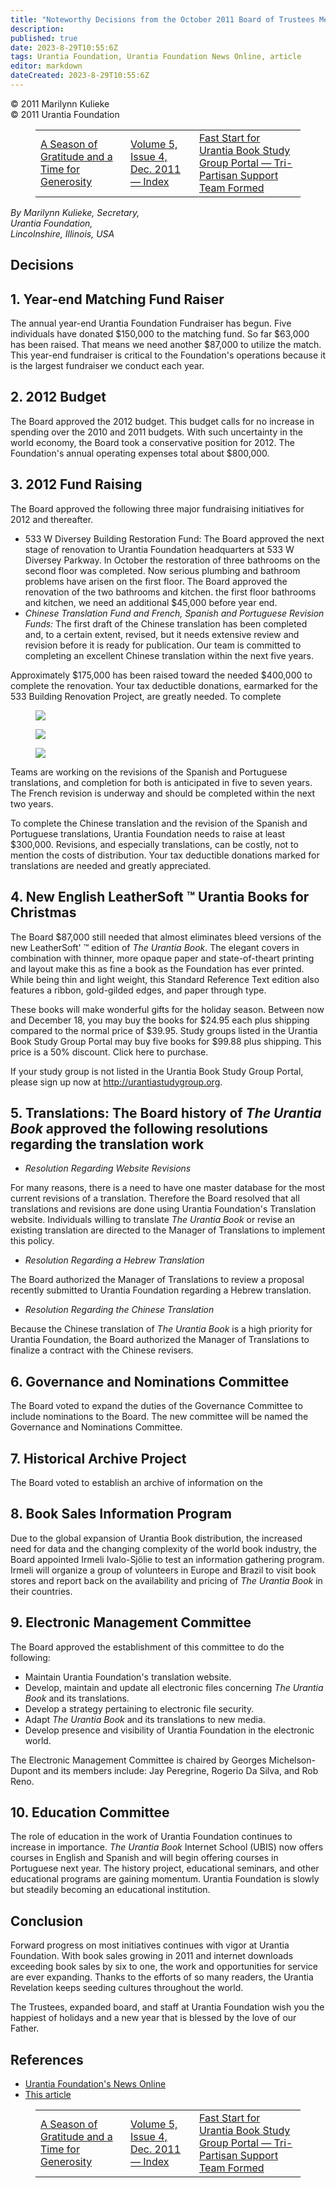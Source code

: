 ```yaml
---
title: "Noteworthy Decisions from the October 2011 Board of Trustees Meeting"
description: 
published: true
date: 2023-8-29T10:55:6Z
tags: Urantia Foundation, Urantia Foundation News Online, article
editor: markdown
dateCreated: 2023-8-29T10:55:6Z
---
```


<p class="v-card v-sheet theme--light gray lighten-3 px-2">© 2011 Marilynn Kulieke<br>© 2011 Urantia Foundation</p>
<figure class="table chapter-navigator">
  <table>
    <tbody>
      <tr>
        <td>
        <a href="/en/article/Mo_Siegel/A_Season_of_Gratitude_and_a_Time_for_Generosity">
          <span class="mdi mdi-arrow-left-drop-circle"></span><span class="pl-2">A Season of Gratitude and a Time for Generosity</span>
        </a>
        </td>
        <td>
        <a href="/en/index/articles_uf_news_online#volume-5-issue-4-dec-2011">
          <span class="mdi mdi-book-open-variant"></span><span class="pl-2">Volume 5, Issue 4, Dec. 2011 — Index</span>
        </a>
        </td>
        <td>
        <a href="/en/article/James_Woodward/Fast_Start_for_Urantia_Book_Study_Group_Portal">
          <span class="pr-2">Fast Start for Urantia Book Study Group Portal — Tri-Partisan Support Team Formed</span><span class="mdi mdi-arrow-right-drop-circle"></span>
        </a>
        </td>
      </tr>
    </tbody>
  </table>
</figure>


_By Marilynn Kulieke, Secretary,<br>Urantia Foundation,<br>Lincolnshire, Illinois, USA_

## Decisions

## 1. Year-end Matching Fund Raiser

The annual year-end Urantia Foundation Fundraiser has begun. Five individuals have donated $150,000 to the matching fund. So far $63,000 has been raised. That means we need another $87,000 to utilize the match. This year-end fundraiser is critical to the Foundation's operations because it is the largest fundraiser we conduct each year.

## 2. 2012 Budget

The Board approved the 2012 budget. This budget calls for no increase in spending over the 2010 and 2011 budgets. With such uncertainty in the world economy, the Board took a conservative position for 2012. The Foundation's annual operating expenses total about $800,000.

## 3. 2012 Fund Raising

The Board approved the following three major fundraising initiatives for 2012 and thereafter.

- 533 W Diversey Building Restoration Fund: The Board approved the next stage of renovation to Urantia Foundation headquarters at 533 W Diversey Parkway. In October the restoration of three bathrooms on the second floor was completed. Now serious plumbing and bathroom problems have arisen on the first floor. The Board approved the renovation of the two bathrooms and kitchen. the first floor bathrooms and kitchen, we need an additional $45,000 before year end.
- _Chinese Translation Fund and French, Spanish and Portuguese Revision Funds:_ The first draft of the Chinese translation has been completed and, to a certain extent, revised, but it needs extensive review and revision before it is ready for publication. Our team is committed to completing an excellent Chinese translation within the next five years.

Approximately $175,000 has been raised toward the needed $400,000 to complete the renovation. Your tax deductible donations, earmarked for the 533 Building Renovation Project, are greatly needed. To complete

<figure id="Figure_1" class="image urantiapedia">
<img src="/image/article/UF_News_Online/2011_12/005.jpg">
</figure>

<figure id="Figure_2" class="image urantiapedia">
<img src="/image/article/UF_News_Online/2011_12/012.jpg">
</figure>

<figure id="Figure_3" class="image urantiapedia image-style-align-right">
<img src="/image/article/UF_News_Online/2011_12/009.jpg">
</figure>

Teams are working on the revisions of the Spanish and Portuguese translations, and completion for both is anticipated in five to seven years. The French revision is underway and should be completed within the next two years.

To complete the Chinese translation and the revision of the Spanish and Portuguese translations, Urantia Foundation needs to raise at least $300,000. Revisions, and especially translations, can be costly, not to mention the costs of distribution. Your tax deductible donations marked for translations are needed and greatly appreciated.
<br style="clear:both;"/>

## 4. New English LeatherSoft &trade; Urantia Books for Christmas

The Board $87,000 still needed that almost eliminates bleed versions of the new LeatherSoft' &trade; edition of _The Urantia Book_. The elegant covers in combination with thinner, more opaque paper and state-of-theart printing and layout make this as fine a book as the Foundation has ever printed. While being thin and light weight, this Standard Reference Text edition also features a ribbon, gold-gilded edges, and paper through type.

These books will make wonderful gifts for the holiday season. Between now and December 18, you may buy the books for $24.95 each plus shipping compared to the normal price of $39.95. Study groups listed in the Urantia Book Study Group Portal may buy five books for $99.88 plus shipping. This price is a 50\% discount. Click here to purchase.

If your study group is not listed in the Urantia Book Study Group Portal, please sign up now at http://urantiastudygroup.org.

## 5. Translations: The Board history of _The Urantia Book_ approved the following resolutions regarding the translation work

- _Resolution Regarding Website Revisions_

For many reasons, there is a need to have one master database for the most current revisions of a translation. Therefore the Board resolved that all translations and revisions are done using Urantia Foundation's Translation website. Individuals willing to translate _The Urantia Book_ or revise an existing translation are directed to the Manager of Translations to implement this policy.

- _Resolution Regarding a Hebrew Translation_

The Board authorized the Manager of Translations to review a proposal recently submitted to Urantia Foundation regarding a Hebrew translation.

- _Resolution Regarding the Chinese Translation_

Because the Chinese translation of _The Urantia Book_ is a high priority for Urantia Foundation, the Board authorized the Manager of Translations to finalize a contract with the Chinese revisers.

## 6. Governance and Nominations Committee

The Board voted to expand the duties of the Governance Committee to include nominations to the Board. The new committee will be named the Governance and Nominations Committee.

## 7. Historical Archive Project

The Board voted to establish an archive of information on the

## 8. Book Sales Information Program

Due to the global expansion of Urantia Book distribution, the increased need for data and the changing complexity of the world book industry, the Board appointed Irmeli Ivalo-Sjölie to test an information gathering program. Irmeli will organize a group of volunteers in Europe and Brazil to visit book stores and report back on the availability and pricing of _The Urantia Book_ in their countries.

## 9. Electronic Management Committee

The Board approved the establishment of this committee to do the following:

- Maintain Urantia Foundation's translation website.
- Develop, maintain and update all electronic files concerning _The Urantia Book_ and its translations.
- Develop a strategy pertaining to electronic file security.
- Adapt _The Urantia Book_ and its translations to new media.
- Develop presence and visibility of Urantia Foundation in the electronic world.

The Electronic Management Committee is chaired by Georges Michelson-Dupont and its members include: Jay Peregrine, Rogerio Da Silva, and Rob Reno.

## 10. Education Committee

The role of education in the work of Urantia Foundation continues to increase in importance. _The Urantia Book_ Internet School (UBIS) now offers courses in English and Spanish and will begin offering courses in Portuguese next year. The history project, educational seminars, and other educational programs are gaining momentum. Urantia Foundation is slowly but steadily becoming an educational institution.

## Conclusion

Forward progress on most initiatives continues with vigor at Urantia Foundation. With book sales growing in 2011 and internet downloads exceeding book sales by six to one, the work and opportunities for service are ever expanding. Thanks to the efforts of so many readers, the Urantia Revelation keeps seeding cultures throughout the world.

The Trustees, expanded board, and staff at Urantia Foundation wish you the happiest of holidays and a new year that is blessed by the love of our Father.


## References

- [Urantia Foundation's News Online](https://www.urantia.org/urantia-foundation/newsletter-pdf-archives)
- [This article](https://www.urantia.org/news/2011-12/noteworthy-decisions-october-2011-board-trustees-meeting)

<figure class="table chapter-navigator">
  <table>
    <tbody>
      <tr>
        <td>
        <a href="/en/article/Mo_Siegel/A_Season_of_Gratitude_and_a_Time_for_Generosity">
          <span class="mdi mdi-arrow-left-drop-circle"></span><span class="pl-2">A Season of Gratitude and a Time for Generosity</span>
        </a>
        </td>
        <td>
        <a href="/en/index/articles_uf_news_online#volume-5-issue-4-dec-2011">
          <span class="mdi mdi-book-open-variant"></span><span class="pl-2">Volume 5, Issue 4, Dec. 2011 — Index</span>
        </a>
        </td>
        <td>
        <a href="/en/article/James_Woodward/Fast_Start_for_Urantia_Book_Study_Group_Portal">
          <span class="pr-2">Fast Start for Urantia Book Study Group Portal — Tri-Partisan Support Team Formed</span><span class="mdi mdi-arrow-right-drop-circle"></span>
        </a>
        </td>
      </tr>
    </tbody>
  </table>
</figure>
